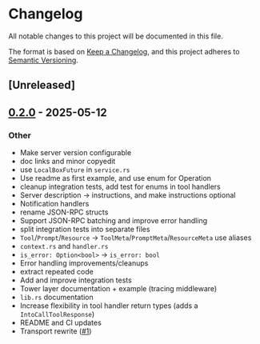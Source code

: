 # Changelog

All notable changes to this project will be documented in this file.

The format is based on [Keep a Changelog](https://keepachangelog.com/en/1.0.0/),
and this project adheres to [Semantic Versioning](https://semver.org/spec/v2.0.0.html).

## [Unreleased]

## [0.2.0](https://github.com/itsaphel/kuri/compare/kuri-v0.1.0...kuri-v0.2.0) - 2025-05-12

### Other

- Make server version configurable
- doc links and minor copyedit
- use `LocalBoxFuture` in `service.rs`
- Use readme as first example, and use enum for Operation
- cleanup integration tests, add test for enums in tool handlers
- Server description -> instructions, and make instructions optional
- Notification handlers
- rename JSON-RPC structs
- Support JSON-RPC batching and improve error handling
- split integration tests into separate files
- `Tool`/`Prompt`/`Resource` -> `ToolMeta`/`PromptMeta`/`ResourceMeta` use aliases
- `context.rs` and `handler.rs`
- `is_error: Option<bool>` -> `is_error: bool`
- Error handling improvements/cleanups
- extract repeated code
- Add and improve integration tests
- Tower layer documentation + example (tracing middleware)
- `lib.rs` documentation
- Increase flexibility in tool handler return types (adds a `IntoCallToolResponse`)
- README and CI updates
- Transport rewrite ([#1](https://github.com/itsaphel/kuri/pull/1))
